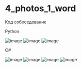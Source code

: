 # 4_photos_1_word

Код собеседование 

Python

![image](https://github.com/FominIgor/4_photos_1_word/assets/113089549/f35d8d69-969a-4da2-90c4-7f9f4a26f499)
![image](https://github.com/FominIgor/4_photos_1_word/assets/113089549/fddfba85-48cc-464b-a3f0-6a273071249f)
![image](https://github.com/FominIgor/4_photos_1_word/assets/113089549/6b972699-1683-43fe-b885-f86a6b2f9468)

C#

![image](https://github.com/FominIgor/4_photos_1_word/assets/113089549/6e3c11e9-cbc5-4c84-a8f5-fe0d489a155f)
![image](https://github.com/FominIgor/4_photos_1_word/assets/113089549/1f713ced-eec5-4828-ae34-45b311a88834)
![image](https://github.com/FominIgor/4_photos_1_word/assets/113089549/ce6ead85-72d0-44f4-97af-189e9bd82aaa)
![image](https://github.com/FominIgor/4_photos_1_word/assets/113089549/4ce41bcf-8863-4f42-bec6-086bd5ffdec8)
